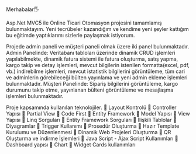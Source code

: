 Merhabalar🖐 

Asp.Net MVC5 ile Online Ticari Otomasyon projesini tamamlamış bulunmaktayım. Yeni tecrübeler kazandığım ve kendime yeni şeyler kattığım bu eğitimde yaptıklarımı sizlerle paylaşmak istiyorum.

Projede admin paneli ve müşteri paneli olmak üzere iki panel bulunmaktadır. 
Admin Panelinde: Veritabanı tabloları üzerinde dinamik CRUD işlemleri yapılabilmekte, dinamik fatura sistemi ile fatura oluşturma, satış yapma, kargo takip ve detay işlemleri, mevcut bilgilerin istenilen formatta(excel, pdf, vb.) indirebilme işlemleri, mevcut istatistik bilgilerini görüntüleme, tüm cari ve adminlerin görebileceği bülten yayınlama ve yeni admin ekleme işlemleri bulunmaktadır.
Müşteri Panelinde: Sipariş bilgilerini görüntüleme, kargo durumunu takip etme, yayınlanan bülteni görüntüleme ve mesajlaşma işlemleri bulunmaktadır.

Proje kapsamında kullanılan teknolojiler.
📌 Layout Kontrolü
📌 Controller Yapısı
📌 Partial View
📌 Code First
📌 Entity Framework
📌 Model Yapısı
📌 View Yapısı
📌 Linq Sorguları
📌 Entity Framework Sorguları
📌 İlişkili Tablolar
📌 Diyagramlar
📌 Trigger Kullanımı
📌 Prosedür Oluşturma
📌 Hazır Template Kurulumu ve Düzenlenmesi
📌 Dinamik Web Projeleri Oluşturma
📌 QR Oluşturma ve indirme İşlemleri
📌 Java Script - Ajax Script Kullanımları
📌 Dashboard yapısı
📌 Chart
📌 Widget Cards kullanımları
